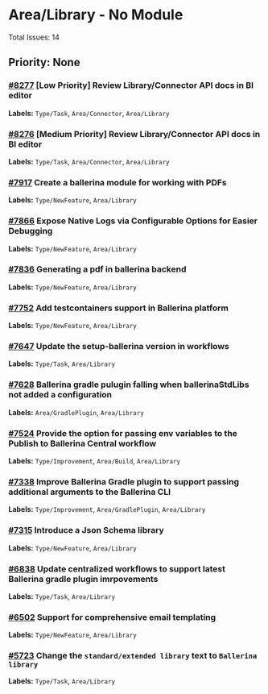 # Area/Library - No Module

Total Issues: 14

## Priority: None

### [#8277](https://github.com/ballerina-platform/ballerina-library/issues/8277) [Low Priority] Review Library/Connector API docs in BI editor
**Labels:** `Type/Task`, `Area/Connector`, `Area/Library`

### [#8276](https://github.com/ballerina-platform/ballerina-library/issues/8276) [Medium Priority] Review Library/Connector API docs in BI editor
**Labels:** `Type/Task`, `Area/Connector`, `Area/Library`

### [#7917](https://github.com/ballerina-platform/ballerina-library/issues/7917) Create a ballerina module for working with PDFs
**Labels:** `Type/NewFeature`, `Area/Library`

### [#7866](https://github.com/ballerina-platform/ballerina-library/issues/7866) Expose Native Logs via Configurable Options for Easier Debugging
**Labels:** `Type/NewFeature`, `Area/Library`

### [#7836](https://github.com/ballerina-platform/ballerina-library/issues/7836) Generating a pdf in ballerina backend
**Labels:** `Type/NewFeature`, `Area/Library`

### [#7752](https://github.com/ballerina-platform/ballerina-library/issues/7752) Add testcontainers support in Ballerina platform
**Labels:** `Type/NewFeature`, `Area/Library`

### [#7647](https://github.com/ballerina-platform/ballerina-library/issues/7647) Update the setup-ballerina version in workflows
**Labels:** `Type/Task`, `Area/Library`

### [#7628](https://github.com/ballerina-platform/ballerina-library/issues/7628) Ballerina gradle pulugin falling when ballerinaStdLibs not added a configuration
**Labels:** `Area/GradlePlugin`, `Area/Library`

### [#7524](https://github.com/ballerina-platform/ballerina-library/issues/7524) Provide the option for passing env variables to the Publish to Ballerina Central workflow
**Labels:** `Type/Improvement`, `Area/Build`, `Area/Library`

### [#7338](https://github.com/ballerina-platform/ballerina-library/issues/7338) Improve Ballerina Gradle plugin to support passing additional arguments to the Ballerina CLI
**Labels:** `Type/Improvement`, `Area/GradlePlugin`, `Area/Library`

### [#7315](https://github.com/ballerina-platform/ballerina-library/issues/7315) Introduce a Json Schema library
**Labels:** `Type/NewFeature`, `Area/Library`

### [#6838](https://github.com/ballerina-platform/ballerina-library/issues/6838) Update centralized workflows to support latest Ballerina gradle plugin imrpovements
**Labels:** `Type/Task`, `Area/Library`

### [#6502](https://github.com/ballerina-platform/ballerina-library/issues/6502) Support for comprehensive email templating 
**Labels:** `Type/NewFeature`, `Area/Library`

### [#5723](https://github.com/ballerina-platform/ballerina-library/issues/5723) Change the `standard/extended library` text to `Ballerina library`
**Labels:** `Type/Task`, `Area/Library`


